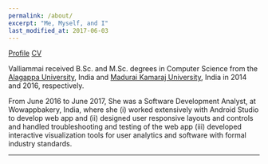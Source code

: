 ```yaml
---
permalink: /about/
excerpt: "Me, Myself, and I"
last_modified_at: 2017-06-03
---
```


<a href="/about/" class="btn btn--large btn--inverse">Profile</a>
<a href="/assets/docs/Valliammai Subramanian.pdf" class="btn btn--large btn--inverse">CV</a>

Valliammai received B.Sc. and M.Sc. degrees in Computer Science from the [Alagappa University](http://www.alagappauniversity.ac.in/), India and [Madurai Kamaraj University](http://www.mkuniversity.org/), India in 2014 and 2016, respectively.

From June 2016 to June 2017, She was a Software Development Analyst, at Wowappbakery, India,  where she (i) worked extensively with Android Studio to develop web app and (ii) designed user responsive layouts and controls and handled troubleshooting and testing of the web app (iii) developed interactive visualization tools for user analytics and software with formal industry standards.


---